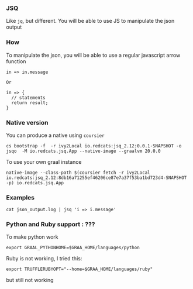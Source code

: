 ### JSQ

Like `jq`, but different. You will be able to use JS to manipulate the json output

### How 

To manipulate the json, you will be able to use a regular javascript arrow function

```
in => in.message 

Or 

in => {
  // statements
  return result;
}
``` 

### Native version

You can produce a native using `coursier`  

```
cs bootstrap -f  -r ivy2Local io.redcats:jsq_2.12:0.0.1-SNAPSHOT -o jsqo  -M io.redcats.jsq.App --native-image --graalvm 20.0.0
```

To use your own graal instance

```
native-image --class-path $(coursier fetch -r ivy2Local io.redcats:jsq_2.12:8db16a71255ef46206ce87e7a37f53ba1bd723d4-SNAPSHOT -p) io.redcats.jsq.App
```
### Examples

````
cat json_output.log | jsq 'i => i.message'
````

### Python and Ruby support : ???

To make python work

`export GRAAL_PYTHONHOME=$GRAA_HOME/languages/python `

Ruby is not working, I tried this:

`export TRUFFLERUBYOPT="--home=$GRAA_HOME/languages/ruby"` 

 but still not working
